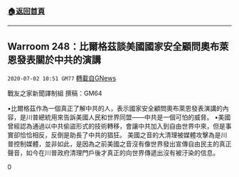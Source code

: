 ###  [:house:返回首頁](https://github.com/ourhimalayas/txt)
---

## Warroom 248：比爾格茲談美國國家安全顧問奧布萊恩發表關於中共的演講
`2020-07-02 10:51 GM77` [轉載自GNews](https://gnews.org/zh-hant/252131/)

戰友之家新聞譯制組
撰稿：GM64



•比爾格茲作為一個真正了解中共的人，表示國家安全顧問奧布萊恩發表演講的內容，是川普總統用來告訴美國人民和世界同盟——中共是一個可怕的威脅。
•美國曾經認為通過以中共偷盜形式的技術轉移，會讓中共加入到自由世界中來，但是事實卻恰恰相反，反倒是助長了中共的猖狂。
美國之音的大清理被媒體攻擊為是川普控制媒體，並非如此，是因為之前美國之音沒有像世界發出宣傳自由民主的真正聲音，如今在川普政府清理門戶後才真正的向世界傳遞出沒有被汙染的信息。

0

